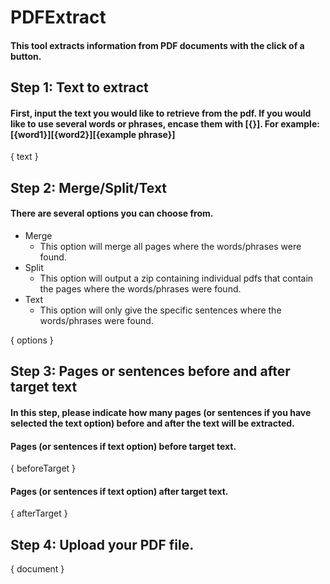 # PDFExtract
#### This tool extracts information from PDF documents with the click of a button.

## Step 1: Text to extract
#### First, input the text you would like to retrieve from the pdf. If you would like to use several words or phrases, encase them with [{}]. For example: [{word1}][{word2}][{example phrase}]

{ text }

## Step 2: Merge/Split/Text
#### There are several options you can choose from.
- Merge
    - This option will merge all pages where the words/phrases were found. 
- Split
    - This option will output a zip containing individual pdfs that contain the pages where the words/phrases were found.
- Text
    - This option will only give the specific sentences where the words/phrases were found.

{ options }

## Step 3: Pages or sentences before and after target text
#### In this step, please indicate how many pages (or sentences if you have selected the text option) before and after the text will be extracted.
#### Pages (or sentences if text option) before target text.
{ beforeTarget }
#### Pages (or sentences if text option) after target text.
{ afterTarget }

## Step 4: Upload your PDF file.
{ document }